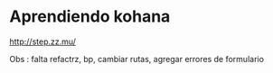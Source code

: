 Aprendiendo kohana
==================

http://step.zz.mu/

Obs : falta refactrz, bp, cambiar rutas, agregar errores de formulario
